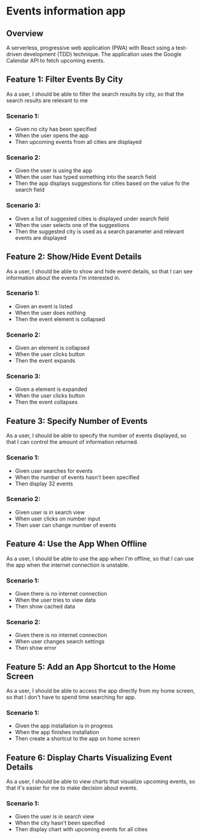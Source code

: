# Events information app

## Overview
A serverless, progressive web application (PWA) with React using a test-driven development (TDD) technique. The application uses the Google Calendar API to fetch upcoming events.

## Feature 1: Filter Events By City

As a user, I should be able to filter the search results by city, so that the search results are relevant to me

### Scenario 1:
 - Given no city has been specified
 - When the user opens the app
 - Then upcoming events from all cities are displayed

### Scenario 2:
 - Given the user is using the app
 - When the user has typed something into the search field
 - Then the app displays suggestions for cities based on the value fo the search field

### Scenario 3:
 - Given a list of suggested cities is displayed under search field
 - When the user selects one of the suggestions
 - Then the suggested city is used as a search parameter and relevant events are displayed

## Feature 2: Show/Hide Event Details

As a user, I should be able to show and hide event details, so that I can see information about the events I'm interested in.

### Scenario 1:
 - Given an event is listed
 - When the user does nothing
 - Then the event element is collapsed

### Scenario 2:
 - Given an element is collapsed
 - When the user clicks button
 - Then the event expands

### Scenario 3:
 - Given a element is expanded
 - When the user clicks button
 - Then the event collapses

## Feature 3: Specify Number of Events

As a user, I should be able to specify the number of events displayed, so that I can control the amount of information returned.

### Scenario 1:
 - Given user searches for events
 - When the number of events hasn't been specified
 - Then display 32 events

### Scenario 2:
 - Given user is in search view
 - When user clicks on number input
 - Then user can change number of events

## Feature 4: Use the App When Offline

As a user, I should be able to use the app when I'm offline, so that I can use the app when the internet connection is unstable.

### Scenario 1:
 - Given there is no internet connection
 - When the user tries to view data
 - Then show cached data

### Scenario 2:
 - Given there is no internet connection
 - When user changes search settings
 - Then show error

## Feature 5: Add an App Shortcut to the Home Screen

As a user, I should be able to access the app directly from my home screen, so that I don't have to spend time searching for app.

### Scenario 1:
 - Given the app installation is in progress
 - When the app finishes installation
 - Then create a shortcut to the app on home screen

## Feature 6: Display Charts Visualizing Event Details

As a user, I should be able to view charts that visualize upcoming events, so that it's easier for me to make decision about events.

### Scenario 1:
 - Given the user is in search view
 - When the city hasn't been specified
 - Then display chart with upcoming events for all cities

